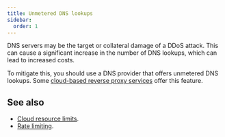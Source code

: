 ```yaml
---
title: Unmetered DNS lookups
sidebar:
  order: 1
---
```


DNS servers may be the target or collateral damage of a DDoS attack.
This can cause a significant increase in the number of DNS lookups,
which can lead to increased costs.

To mitigate this, you should use a DNS provider that offers unmetered DNS lookups.
Some [cloud-based reverse proxy services](./reverse-proxies.md#cloud-based-proxies) offer this feature.

## See also

- [Cloud resource limits](./resource-limits.md).
- [Rate limiting](./rate-limiting.md).
